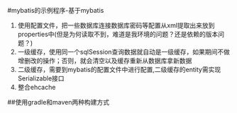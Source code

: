 #mybatis的示例程序-基于mybatis
1. 使用配置文件，把一些数据库连接数据库密码等配置从xml提取出来放到properties中(但是为何读取不到，难道是我环境的问题？还是依赖的版本问题？)
2. 一级缓存，使用同一个sqlSession查询数据就自动是一级缓存，如果期间不做增删改的操作；否则，就会清空以及缓存重新从数据库拿新数据
3. 二级缓存，需要到mybatis的配置文件中进行配置,二级缓存的entity需实现Serializable接口
4. 整合ehcache



##使用gradle和maven两种构建方式


